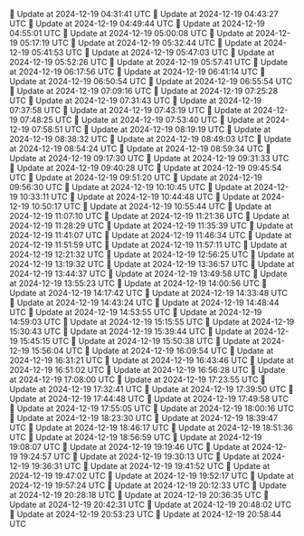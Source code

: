 🔄 Update at 2024-12-19 04:31:41 UTC
🔄 Update at 2024-12-19 04:43:27 UTC
🔄 Update at 2024-12-19 04:49:44 UTC
🔄 Update at 2024-12-19 04:55:01 UTC
🔄 Update at 2024-12-19 05:00:08 UTC
🔄 Update at 2024-12-19 05:17:19 UTC
🔄 Update at 2024-12-19 05:32:44 UTC
🔄 Update at 2024-12-19 05:41:53 UTC
🔄 Update at 2024-12-19 05:47:03 UTC
🔄 Update at 2024-12-19 05:52:26 UTC
🔄 Update at 2024-12-19 05:57:41 UTC
🔄 Update at 2024-12-19 06:17:56 UTC
🔄 Update at 2024-12-19 06:41:14 UTC
🔄 Update at 2024-12-19 06:50:54 UTC
🔄 Update at 2024-12-19 06:55:54 UTC
🔄 Update at 2024-12-19 07:09:16 UTC
🔄 Update at 2024-12-19 07:25:28 UTC
🔄 Update at 2024-12-19 07:31:43 UTC
🔄 Update at 2024-12-19 07:37:58 UTC
🔄 Update at 2024-12-19 07:43:19 UTC
🔄 Update at 2024-12-19 07:48:25 UTC
🔄 Update at 2024-12-19 07:53:40 UTC
🔄 Update at 2024-12-19 07:58:51 UTC
🔄 Update at 2024-12-19 08:19:19 UTC
🔄 Update at 2024-12-19 08:38:32 UTC
🔄 Update at 2024-12-19 08:49:03 UTC
🔄 Update at 2024-12-19 08:54:24 UTC
🔄 Update at 2024-12-19 08:59:34 UTC
🔄 Update at 2024-12-19 09:17:30 UTC
🔄 Update at 2024-12-19 09:31:33 UTC
🔄 Update at 2024-12-19 09:40:28 UTC
🔄 Update at 2024-12-19 09:45:54 UTC
🔄 Update at 2024-12-19 09:51:20 UTC
🔄 Update at 2024-12-19 09:56:30 UTC
🔄 Update at 2024-12-19 10:10:45 UTC
🔄 Update at 2024-12-19 10:33:11 UTC
🔄 Update at 2024-12-19 10:44:48 UTC
🔄 Update at 2024-12-19 10:50:17 UTC
🔄 Update at 2024-12-19 10:55:44 UTC
🔄 Update at 2024-12-19 11:07:10 UTC
🔄 Update at 2024-12-19 11:21:36 UTC
🔄 Update at 2024-12-19 11:28:29 UTC
🔄 Update at 2024-12-19 11:35:39 UTC
🔄 Update at 2024-12-19 11:41:07 UTC
🔄 Update at 2024-12-19 11:46:34 UTC
🔄 Update at 2024-12-19 11:51:59 UTC
🔄 Update at 2024-12-19 11:57:11 UTC
🔄 Update at 2024-12-19 12:21:32 UTC
🔄 Update at 2024-12-19 12:56:25 UTC
🔄 Update at 2024-12-19 13:19:32 UTC
🔄 Update at 2024-12-19 13:36:57 UTC
🔄 Update at 2024-12-19 13:44:37 UTC
🔄 Update at 2024-12-19 13:49:58 UTC
🔄 Update at 2024-12-19 13:55:23 UTC
🔄 Update at 2024-12-19 14:00:56 UTC
🔄 Update at 2024-12-19 14:17:42 UTC
🔄 Update at 2024-12-19 14:33:48 UTC
🔄 Update at 2024-12-19 14:43:24 UTC
🔄 Update at 2024-12-19 14:48:44 UTC
🔄 Update at 2024-12-19 14:53:55 UTC
🔄 Update at 2024-12-19 14:59:03 UTC
🔄 Update at 2024-12-19 15:15:55 UTC
🔄 Update at 2024-12-19 15:30:43 UTC
🔄 Update at 2024-12-19 15:39:44 UTC
🔄 Update at 2024-12-19 15:45:15 UTC
🔄 Update at 2024-12-19 15:50:38 UTC
🔄 Update at 2024-12-19 15:56:04 UTC
🔄 Update at 2024-12-19 16:09:54 UTC
🔄 Update at 2024-12-19 16:31:21 UTC
🔄 Update at 2024-12-19 16:43:46 UTC
🔄 Update at 2024-12-19 16:51:02 UTC
🔄 Update at 2024-12-19 16:56:28 UTC
🔄 Update at 2024-12-19 17:08:00 UTC
🔄 Update at 2024-12-19 17:23:55 UTC
🔄 Update at 2024-12-19 17:32:41 UTC
🔄 Update at 2024-12-19 17:39:50 UTC
🔄 Update at 2024-12-19 17:44:48 UTC
🔄 Update at 2024-12-19 17:49:58 UTC
🔄 Update at 2024-12-19 17:55:05 UTC
🔄 Update at 2024-12-19 18:00:16 UTC
🔄 Update at 2024-12-19 18:23:30 UTC
🔄 Update at 2024-12-19 18:39:47 UTC
🔄 Update at 2024-12-19 18:46:17 UTC
🔄 Update at 2024-12-19 18:51:36 UTC
🔄 Update at 2024-12-19 18:56:59 UTC
🔄 Update at 2024-12-19 19:08:07 UTC
🔄 Update at 2024-12-19 19:19:46 UTC
🔄 Update at 2024-12-19 19:24:57 UTC
🔄 Update at 2024-12-19 19:30:13 UTC
🔄 Update at 2024-12-19 19:36:31 UTC
🔄 Update at 2024-12-19 19:41:52 UTC
🔄 Update at 2024-12-19 19:47:02 UTC
🔄 Update at 2024-12-19 19:52:17 UTC
🔄 Update at 2024-12-19 19:57:24 UTC
🔄 Update at 2024-12-19 20:12:33 UTC
🔄 Update at 2024-12-19 20:28:18 UTC
🔄 Update at 2024-12-19 20:36:35 UTC
🔄 Update at 2024-12-19 20:42:31 UTC
🔄 Update at 2024-12-19 20:48:02 UTC
🔄 Update at 2024-12-19 20:53:23 UTC
🔄 Update at 2024-12-19 20:58:44 UTC
